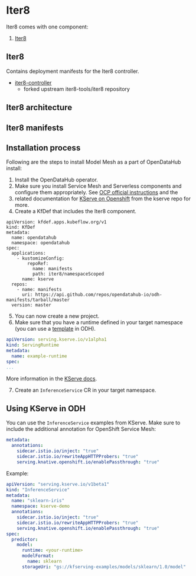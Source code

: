 # Iter8

Iter8 comes with one component:

1. [Iter8](#Iter8)

## Iter8

Contains deployment manifests for the Iter8 controller.

- [iter8-controller](https://github.com/iter8-tools/iter8)
  - forked upstream iter8-tools/iter8 repository

## Iter8 architecture

## Iter8 manifests

## Installation process
Following are the steps to install Model Mesh as a part of OpenDataHub install:

1. Install the OpenDataHub operator.
2. Make sure you install Service Mesh and Serverless components and configure them appropriately.
See [OCP official instructions](https://docs.openshift.com/serverless/1.29/integrations/serverless-ossm-setup.html) and the 
3. related documentation for [KServe on Openshift](https://github.com/kserve/kserve/blob/master/docs/OPENSHIFT_GUIDE.md#installation-with-service-mesh) from the kserve repo for more.
4. Create a KfDef that includes the Iter8 component.

```
apiVersion: kfdef.apps.kubeflow.org/v1
kind: KfDef
metadata:
  name: opendatahub
  namespace: opendatahub
spec:
  applications:
    - kustomizeConfig:
        repoRef:
          name: manifests
          path: iter8/namespaceScoped
      name: kserve
  repos:
    - name: manifests
      uri: https://api.github.com/repos/opendatahub-io/odh-manifests/tarball/master
  version: master
```

5. You can now create a new project.
6. Make sure that you have a runtime defined in your target namespace (you can use a [template](https://github.com/opendatahub-io/odh-dashboard/blob/main/manifests/modelserving/ovms-ootb.yaml) in ODH).

```yaml
apiVersion: serving.kserve.io/v1alpha1
kind: ServingRuntime
metadata:
  name: example-runtime
spec:
...
```
More information in the [KServe docs](https://kserve.github.io/website/0.10/modelserving/servingruntimes/).

7. Create an `InferenceService` CR in your target namespace.


## Using KServe in ODH

You can use the `InferenceService` examples from KServe. Make sure to include the additional annotation for OpenShift Service Mesh:

```yaml
metadata:
  annotations:
    sidecar.istio.io/inject: "true"
    sidecar.istio.io/rewriteAppHTTPProbers: "true"
    serving.knative.openshift.io/enablePassthrough: "true"
```

Example:

```yaml
apiVersion: "serving.kserve.io/v1beta1"
kind: "InferenceService"
metadata:
  name: "sklearn-iris"
  namespace: kserve-demo
  annotations:
    sidecar.istio.io/inject: "true"
    sidecar.istio.io/rewriteAppHTTPProbers: "true"
    serving.knative.openshift.io/enablePassthrough: "true"
spec:
  predictor:
    model:
      runtime: <your-runtime>
      modelFormat:
        name: sklearn
      storageUri: "gs://kfserving-examples/models/sklearn/1.0/model"
```


